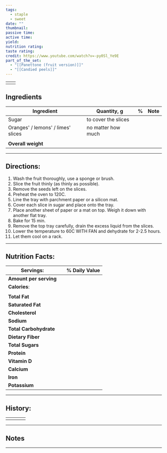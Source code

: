 ```yaml
---
tags:
  - staple
  - sweet
date: ""
thumbnail: 
passive time: 
active time: 
yield: 
nutrition rating: 
taste rating: 
credit: https://www.youtube.com/watch?v=-py0Sl_Ye9E
part_of_the_set:
  - "[[Panettone (fruit version)]]"
  - "[[Candied peels]]"
---
```


|     |     |
| --- | --- |
|     |     |


## Ingredients

| Ingredient                         | Quantity, g         | %   | Note                                                   |
| ---------------------------------- | ------------------- | --- | ------------------------------------------------------ |
| Sugar                              | to cover the slices |     |                                                        |
| Oranges' / lemons' / limes' slices | no matter how much  |     |                                                        |
|                                    |                     |     |                                                        |
| **Overall weight**                 |                     |     |                                                        |




---
## Directions:

1. Wash the fruit thoroughly, use a sponge or brush.
2. Slice the fruit thinly (as thinly as possible).
3. Remove the seeds left on the slices.
4. Preheat the oven to 120C.
5. Line the tray with parchment paper or a silicon mat.
6. Cover each slice in sugar and place onto the tray.
7. Place another sheet of paper or a mat on top. Weigh it down with another flat tray.
8. Bake for 15 min.
9. Remove the top tray carefully, drain the excess liquid from the slices.
10. Lower the temperature to 60C WITH FAN and dehydrate for 2-2.5 hours.
11. Let them cool on a rack.

---
## Nutrition Facts:

| **Servings:**          |       | % Daily Value |
| ---------------------- | ----- | ------------- |
| **Amount per serving** |       |               |
| **Calories**:          |       |               |
|                        |       |               |
| **Total Fat**          |       |               |
| **Saturated Fat**      |       |               |
| **Cholesterol**        |       |               |
| **Sodium**             |       |               |
| **Total Carbohydrate** |       |               |
| **Dietary Fiber**      |       |               |
| **Total Sugars**       |       |               |
| **Protein**            |       |               |
| **Vitamin D**          |       |               |
| **Calcium**            |       |               |
| **Iron**               |       |               |
| **Potassium**          |       |               |

---
## History:

|     |                   |                   |                   |
| --- | ----------------- | ----------------- | ----------------- |
|     |                   |                   |                   |


---
## Notes


>

---



